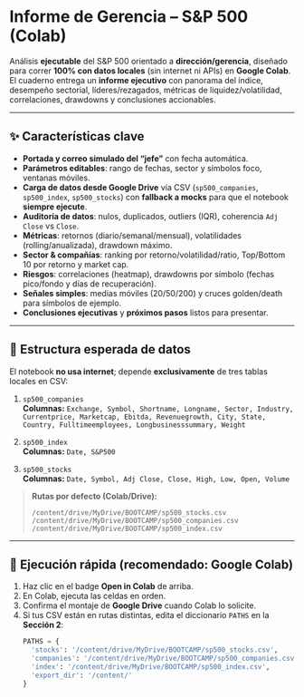 # Informe de Gerencia – S&P 500 (Colab)


Análisis **ejecutable** del S&P 500 orientado a **dirección/gerencia**, diseñado para correr **100% con datos locales** (sin internet ni APIs) en **Google Colab**. El cuaderno entrega un **informe ejecutivo** con panorama del índice, desempeño sectorial, líderes/rezagados, métricas de liquidez/volatilidad, correlaciones, drawdowns y conclusiones accionables.

---

## ✨ Características clave

- **Portada y correo simulado del “jefe”** con fecha automática.
- **Parámetros editables**: rango de fechas, sector y símbolos foco, ventanas móviles.
- **Carga de datos desde Google Drive** vía CSV (`sp500_companies`, `sp500_index`, `sp500_stocks`) con **fallback a mocks** para que el notebook **siempre ejecute**.
- **Auditoría de datos**: nulos, duplicados, outliers (IQR), coherencia `Adj Close` vs `Close`.
- **Métricas**: retornos (diario/semanal/mensual), volatilidades (rolling/anualizada), drawdown máximo.
- **Sector & compañías**: ranking por retorno/volatilidad/ratio, Top/Bottom 10 por retorno y market cap.
- **Riesgos**: correlaciones (heatmap), drawdowns por símbolo (fechas pico/fondo y días de recuperación).
- **Señales simples**: medias móviles (20/50/200) y cruces golden/death para símbolos de ejemplo.
- **Conclusiones ejecutivas** y **próximos pasos** listos para presentar.

---

## 🧱 Estructura esperada de datos

El notebook **no usa internet**; depende **exclusivamente** de tres tablas locales en CSV:

1. `sp500_companies`  
   **Columnas:** `Exchange, Symbol, Shortname, Longname, Sector, Industry, Currentprice, Marketcap, Ebitda, Revenuegrowth, City, State, Country, Fulltimeemployees, Longbusinesssummary, Weight`

2. `sp500_index`  
   **Columnas:** `Date, S&P500`

3. `sp500_stocks`  
   **Columnas:** `Date, Symbol, Adj Close, Close, High, Low, Open, Volume`

> **Rutas por defecto (Colab/Drive):**
> ```
> /content/drive/MyDrive/BOOTCAMP/sp500_stocks.csv
> /content/drive/MyDrive/BOOTCAMP/sp500_companies.csv
> /content/drive/MyDrive/BOOTCAMP/sp500_index.csv
> ```

---

## 🚀 Ejecución rápida (recomendado: Google Colab)

1. Haz clic en el badge **Open in Colab** de arriba.  
2. En Colab, ejecuta las celdas en orden.  
3. Confirma el montaje de **Google Drive** cuando Colab lo solicite.  
4. Si tus CSV están en rutas distintas, edita el diccionario `PATHS` en la **Sección 2**:
   ```python
   PATHS = {
     'stocks': '/content/drive/MyDrive/BOOTCAMP/sp500_stocks.csv',
     'companies': '/content/drive/MyDrive/BOOTCAMP/sp500_companies.csv',
     'index': '/content/drive/MyDrive/BOOTCAMP/sp500_index.csv',
     'export_dir': '/content/'
   }
